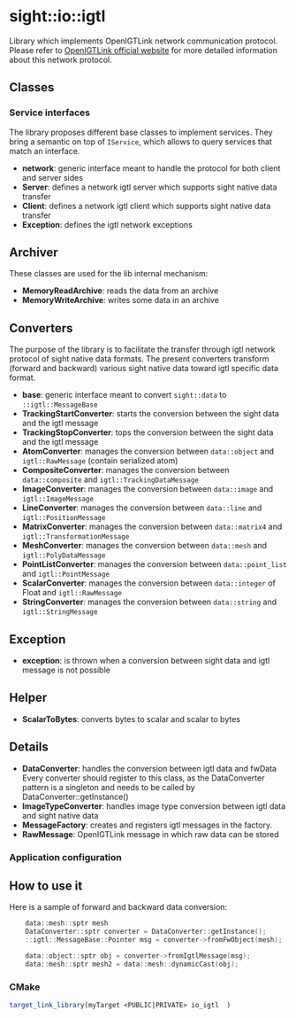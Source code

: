 # sight::io::igtl

Library which implements OpenIGTLink network communication protocol.  
Please refer to [OpenIGTLink official website](http://openigtlink.org/) for more detailed information about this network protocol.

## Classes

### Service interfaces

The library proposes different base classes to implement services. They bring a semantic on top of `IService`, which allows to query services that match an interface.

- **network**: generic interface meant to handle the protocol for both client and server sides
- **Server**: defines a network igtl server which supports sight native data transfer
- **Client**: defines a network igtl client which supports sight native data transfer
- **Exception**: defines the igtl network exceptions

## Archiver

These classes are used for the lib internal mechanism:

- **MemoryReadArchive**: reads the data from an archive 
- **MemoryWriteArchive**: writes some data in an archive

## Converters

The purpose of the library is to facilitate the transfer through igtl network protocol of sight native data formats. 
The present converters transform (forward and backward) various sight native data toward igtl specific data format.

- **base**: generic interface meant to convert `sight::data` to `::igtl::MessageBase`
- **TrackingStartConverter**: starts the conversion between the sight data and the igtl message
- **TrackingStopConverter**: tops the conversion between the sight data and the igtl message
- **AtomConverter**: manages the conversion between `data::object` and `igtl::RawMessage` (contain serialized atom)
- **CompositeConverter**: manages the conversion between `data::composite` and `igtl::TrackingDataMessage`
- **ImageConverter**: manages the conversion between `data::image` and `igtl::ImageMessage`
- **LineConverter**: manages the conversion between `data::line` and `igtl::PositionMessage`
- **MatrixConverter**: manages the conversion between `data::matrix4` and `igtl::TransformationMessage`
- **MeshConverter**: manages the conversion between `data::mesh` and `igtl::PolyDataMessage`
- **PointListConverter**: manages the conversion between `data::point_list` and `igtl::PointMessage`
- **ScalarConverter**: manages the conversion between `data::integer` of Float and `igtl::RawMessage`
- **StringConverter**: manages the conversion between `data::string` and `igtl::StringMessage`

## Exception

- **exception**: is thrown when a conversion between sight data and igtl message is not possible 

## Helper

- **ScalarToBytes**: converts bytes to scalar and scalar to bytes

## Details

- **DataConverter**:  handles the conversion between igtl data and fwData
  Every converter should register to this class, as the DataConverter pattern is a singleton and needs to be called by DataConverter::getInstance()
- **ImageTypeConverter**: handles image type conversion between igtl data and sight native data
- **MessageFactory**: creates and registers igtl messages in the factory.
- **RawMessage**: OpenIGTLink message in which raw data can be stored


### Application configuration

## How to use it

Here is a sample of forward and backward data conversion:

```c++
    data::mesh::sptr mesh  
    DataConverter::sptr converter = DataConverter::getInstance();
    ::igtl::MessageBase::Pointer msg = converter->fromFwObject(mesh);

    data::object::sptr obj = converter->fromIgtlMessage(msg);
    data::mesh::sptr mesh2 = data::mesh::dynamicCast(obj);
```

### CMake

```cmake
target_link_library(myTarget <PUBLIC|PRIVATE> io_igtl  )
```



